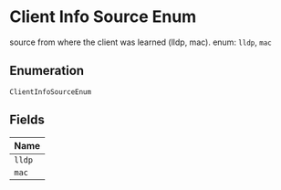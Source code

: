 
# Client Info Source Enum

source from where the client was learned (lldp, mac). enum: `lldp`, `mac`

## Enumeration

`ClientInfoSourceEnum`

## Fields

| Name |
|  --- |
| `lldp` |
| `mac` |


